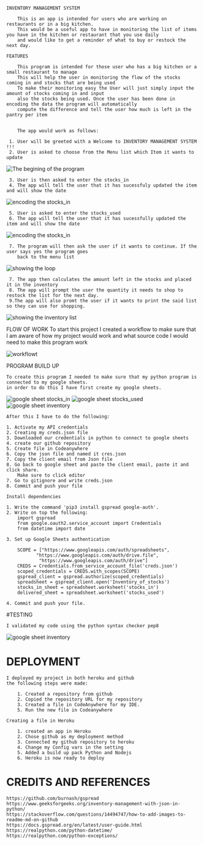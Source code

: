     INVENTORY MANAGEMENT SYSTEM

        This is an app is intended for users who are working on restaurants or in a big kitchen.
        This would be a useful app to have in monitoring the list of items you have in the kitchen or restaurant that you use daily 
        and would like to get a reminder of what to buy or restock the next day.

    FEATURES

        This program is intended for those user who has a big kitchen or a small restaurant to manage
        This will help the user in monitoring the flow of the stocks coming in and stocks that are being used
        To make their monitoring easy the User will just simply input the amount of stocks coming in and input
        also the stocks being used. Once the user has been done in encoding the data the program will automatically 
        compute the difference and tell the user how much is left in the pantry per item


        The app would work as follows:

     1. User will be greeted with a Welcome to INVENTORY MANAGEMENT SYSTEM !!!
     2. User is asked to choose from the Menu list which Item it wants to update
![The begining of the program](./images/begining_heroku.jpg)
     
     3. User is then asked to enter the stocks_in
     4. The app will tell the user that it has sucessfuly updated the item and will show the date
![encoding the stocks_in](./images/stocks_in_heroku.jpg)

     5. User is asked to enter the stocks_used
     6. The app will tell the user that it has sucessfully updated the item and will show the date
![encoding the stocks_in](./images/stocks_used_heroku.jpg)

     7. The program will then ask the user if it wants to continue. If the user says yes the program goes
        back to the menu list
![showing the loop](./images/loopheroku.jpg)

     7. The app then calculates the amount left in the stocks and placed it in the inventory
     8. The app will prompt the user the quantity it needs to shop to restock the list for the next day. 
     9.The app will also promt the user if it wants to print the said list so they can use for shopping.
![showing the inventory list](./images/inventory_list.jpg)


FLOW OF WORK
    To start this project I created a workflow to make sure that I am aware of how my project would work
    and what source code I would need to make this program work

![workflowt](./images/workflow.jpg)

PROGRAM BUILD UP

    To create this program I needed to make sure that my python program is connected to my google sheets. 
    in order to do this I have first create my google sheets.
![google sheet stocks_in](./images/stocks_in.jpg)
![google sheet stocks_used](./images/stocks_used.jpg)
![google sheet inventory](./images/inventory.jpg)

    After this I have to do the following:
    
    1. Activate my API credentials
    2. Creating my creds.json file
    3. Downloaded our credentials in python to connect to google sheets
    4. create our github repository
    5. Create file in Codeanywhere 
    6. Copy the json file and named it cres.json
    7. Copy the client email from Json file
    8. Go back to google sheet and paste the client email, paste it and click share. 
        Make sure to click editor
    7. Go to gitignore and write creds.json
    8. Commit and push your file

    Install dependencies

    1. Write the command 'pip3 install gspread google-auth'.  
    2. Write on top the following:
        import gspread
        from google.oauth2.service_account import Credentials
        from datetime import date

    3. Set up Google Sheets authentication

        SCOPE = ["https://www.googleapis.com/auth/spreadsheets",
               "https://www.googleapis.com/auth/drive.file",
                "https://www.googleapis.com/auth/drive"]
        CREDS = Credentials.from_service_account_file('creds.json')
        scoped_credentials = CREDS.with_scopes(SCOPE)
        gspread_client = gspread.authorize(scoped_credentials)
        spreadsheet = gspread_client.open('Inventory_of_stocks')
        stocks_in_sheet = spreadsheet.worksheet('stocks_in')
        delivered_sheet = spreadsheet.worksheet('stocks_used')

    4. Commit and push your file.


#TESTING

    I validated my code using the python syntax checker pep8
![google sheet inventory](./images//pythonchecker.jpg)


# DEPLOYMENT
    I deployed my project in both heroku and github
    the following steps were made:

        1. Created a repository from github
        2. Copied the repository URL for my repository
        3. Created a file in CodeAnywhere for my IDE.
        5. Run the new file in Codeanywhere

    Creating a file in Heroku

        1. created an app in Heroku
        2. Chose github as my deployment method
        3. Connected my github repository to heroku
        4. Change my Config vars in the setting
        5. Added a build up pack Python and Nodejs
        6. Heroku is now ready to deploy

# CREDITS AND REFERENCES

    https://github.com/burnash/gspread
    https://www.geeksforgeeks.org/inventory-management-with-json-in-python/
    https://stackoverflow.com/questions/14494747/how-to-add-images-to-readme-md-on-github
    https://docs.gspread.org/en/latest/user-guide.html
    https://realpython.com/python-datetime/
    https://realpython.com/python-exceptions/



